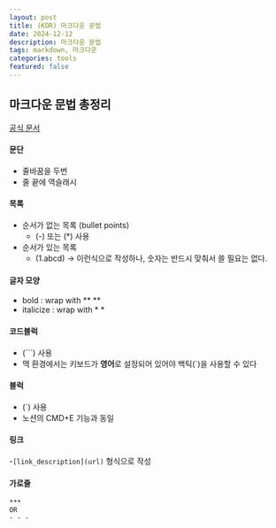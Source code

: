 ```yaml
---
layout: post
title: (KOR) 마크다운 문법 
date: 2024-12-12
description: 마크다운 문법
tags: markdown, 마크다운
categories: tools
featured: false
---
```


## 마크다운 문법 총정리

[공식 문서](https://www.markdownguide.org)

#### 문단
- 줄바꿈을 두번
- 줄 끝에 역슬래시

#### 목록
- 순서가 없는 목록 (bullet points)
  - (-) 또는 (*) 사용
- 순서가 있는 목록
  - (1.abcd) -> 이런식으로 작성하나, 숫자는 반드시  맞춰서 쓸 필요는 없다.

#### 글자 모양
- bold : wrap with ** **
- italicize : wrap with * *

#### 코드블럭
- (```) 사용
- 맥 환경에서는 키보드가 **영어**로 설정되어 있어야 백틱(`)을 사용할 수 있다
  
#### 블럭
- (`) 사용
- 노션의 CMD+E 기능과 동일

#### 링크
-`[link_description](url)` 형식으로 작성

#### 가로줄
```
***
OR
- - -
```